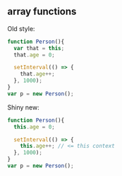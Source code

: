 ## array functions

Old style:
```javascript
function Person(){
  var that = this;
  that.age = 0;

  setInterval(() => {
    that.age++;
  }, 1000);
}
var p = new Person();
```

Shiny new:
```javascript
function Person(){
  this.age = 0;

  setInterval(() => {
    this.age++; // <= this context
  }, 1000);
}
var p = new Person();
```